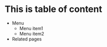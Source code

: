 <!-- 
{toc} 
-->
# This is table of content

<!-- {toc:minLevel=2} -->

<!-- {toc:type=flat|separator=pipe:minLevel=2} -->

* Menu
    * Menu item1
    * Menu item2
* Related pages
    <!--
    {children:depth=1}
    -->